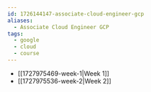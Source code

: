 ```yaml
---
id: 1726144147-associate-cloud-engineer-gcp
aliases:
  - Associate Cloud Engineer GCP
tags:
  - google
  - cloud
  - course
---
```


- [[1727975469-week-1|Week 1]]
- [[1727975536-week-2|Week 2]]
